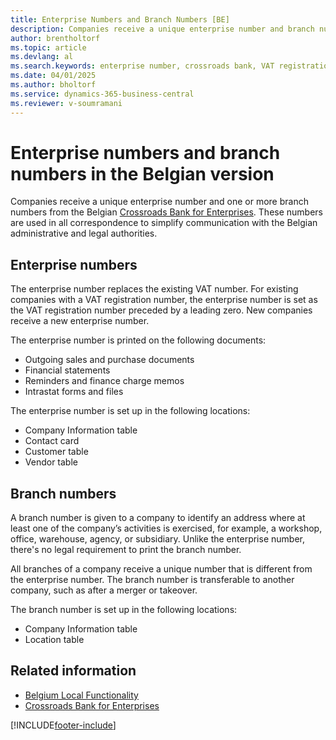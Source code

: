 ```yaml
---
title: Enterprise Numbers and Branch Numbers [BE]
description: Companies receive a unique enterprise number and branch numbers by the Belgian Crossroad Bank of Enterprises.
author: brentholtorf
ms.topic: article
ms.devlang: al
ms.search.keywords: enterprise number, crossroads bank, VAT registration number, branch numbers, Belgian version
ms.date: 04/01/2025
ms.author: bholtorf
ms.service: dynamics-365-business-central
ms.reviewer: v-soumramani
---
```


# Enterprise numbers and branch numbers in the Belgian version

Companies receive a unique enterprise number and one or more branch numbers from the Belgian [Crossroads Bank for Enterprises](https://crossroadsbankenterprises.com/). These numbers are used in all correspondence to simplify communication with the Belgian administrative and legal authorities.  

## Enterprise numbers

The enterprise number replaces the existing VAT number. For existing companies with a VAT registration number, the enterprise number is set as the VAT registration number preceded by a leading zero. New companies receive a new enterprise number.  

The enterprise number is printed on the following documents:  

- Outgoing sales and purchase documents  
- Financial statements  
- Reminders and finance charge memos  
- Intrastat forms and files  

The enterprise number is set up in the following locations:  

- Company Information table  
- Contact card  
- Customer table  
- Vendor table  

## Branch numbers

A branch number is given to a company to identify an address where at least one of the company’s activities is exercised, for example, a workshop, office, warehouse, agency, or subsidiary. Unlike the enterprise number, there's no legal requirement to print the branch number.  

All branches of a company receive a unique number that is different from the enterprise number. The branch number is transferable to another company, such as after a merger or takeover.  

The branch number is set up in the following locations:  

- Company Information table  
- Location table  

## Related information

- [Belgium Local Functionality](belgium-local-functionality.md)
- [Crossroads Bank for Enterprises](https://kruispuntdatabank.be/)  

[!INCLUDE[footer-include](../../includes/footer-banner.md)]
